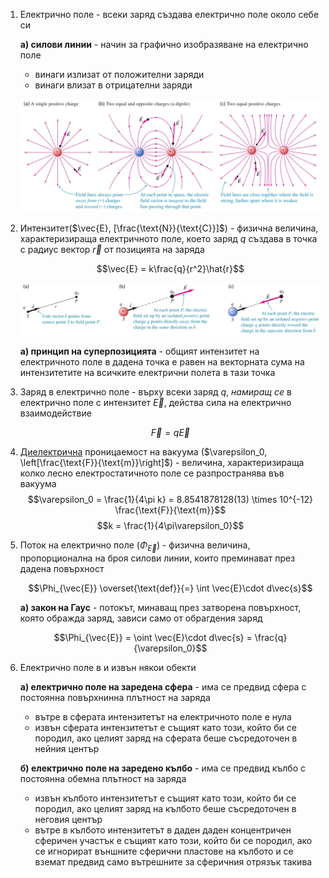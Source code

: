 1. Електрично поле - всеки заряд създава електрично поле около себе си
	
	**а) силови линии** - начин за графично изобразяване на електрично поле
	- винаги излизат от положителни заряди
	- винаги влизат в отрицателни заряди
	
	![Силови линии](Resources/Силови%20линии.jpg)
	
2. Интензитет($\vec{E}, [\frac{\text{N}}{\text{C}}]$) - физична величина, характеризираща електричното поле, което заряд $q$ създава в точка с радиус вектор $\vec{r}$ от позицията на заряда
	
	$$\vec{E} = k\frac{q}{r^2}\hat{r}$$
	
	![Интензитет на електрично поле](Resources/Интензитет%20на%20електрично%20поле.jpg)
	
	**а) принцип на суперпозицията** - общият интензитет на електричното поле в дадена точка е равен на векторната сума на интензитетите на всичките електрични полета в тази точка

3. Заряд в електрично поле - върху всеки заряд $q$, *намиращ се* в електрично поле с интензитет $\vec{E}$, действа сила на електрично взаимодействие
	
	$$\vec{F} = q\vec{E}$$

4. [Диелектрична](../7.%20Електромагнетизъм/5.%20Диелектрици.md) проницаемост на вакуума ($\varepsilon_0, \left[\frac{\text{F}}{\text{m}}\right]$) - величина, характеризираща колко лесно електростатичното поле се разпространява във вакуума
	$$\varepsilon_0 = \frac{1}{4\pi k} = 8.8541878128(13) \times 10^{-12} \frac{\text{F}}{\text{m}}$$
	$$k = \frac{1}{4\pi\varepsilon_0}$$

5. Поток на електрично поле ($\Phi_{\vec{E}}$) - физична величина, пропорционална на броя силови линии, които преминават през дадена повърхност
	
	$$\Phi_{\vec{E}} \overset{\text{def}}{=} \int \vec{E}\cdot d\vec{s}$$
	
	**а) закон на Гаус** - потокът, минаващ през затворена повърхност, която ображда заряд, зависи само от обрагдения заряд
	
	$$\Phi_{\vec{E}} = \oint \vec{E}\cdot d\vec{s} = \frac{q}{\varepsilon_0}$$

6. Електрично поле в и извън някои обекти
	
	**а) електрично поле на заредена сфера** - има се предвид сфера с постоянна повърхнинна плътност на заряда
	- вътре в сферата интензитетът на електричното поле е нула
	- извън сферата интензитетът е същият като този, който би се породил, ако целият заряд на сферата беше съсредоточен в нейния център
	
	**б) електрично поле на заредено кълбо** - има се предвид кълбо с постоянна обемна плътност на заряда
	- извън кълбото интензитетът е същият като този, който би се породил, ако целият заряд на кълбото беше съсредоточен в неговия център
	- вътре в кълбото интензитетът в даден даден концентричен сферичен участък е същият като този, който би се породил, ако се игнорират външните сферични пластове на кълбото и се вземат предвид само вътрешните за сферичния отрязък такива